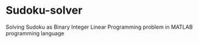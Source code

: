 # Sudoku-solver

Solving Sudoku as Binary Integer Linear Programming problem in MATLAB programming language
